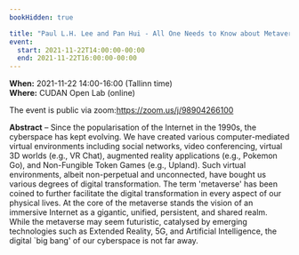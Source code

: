 ```yaml
---
bookHidden: true

title: "Paul L.H. Lee and Pan Hui - All One Needs to Know about Metaverse"
event:
  start: 2021-11-22T14:00:00-00:00
  end: 2021-11-22T16:00:00-00:00
---
```


**When:** 2021-11-22 14:00-16:00 (Tallinn time)  
**Where:** CUDAN Open Lab (online)  

The event is public via zoom:https://zoom.us/j/98904266100    

<!--more-->
**Abstract** – Since the popularisation of the Internet in the 1990s, the cyberspace has kept evolving. We have created various computer-mediated virtual environments including social networks, video conferencing, virtual 3D worlds (e.g., VR Chat), augmented reality applications (e.g., Pokemon Go), and Non-Fungible Token Games (e.g., Upland). Such virtual environments, albeit non-perpetual and unconnected, have bought us various degrees of digital transformation. The term 'metaverse' has been coined to further facilitate the digital transformation in every aspect of our physical lives. At the core of the metaverse stands the vision of an immersive Internet as a gigantic, unified, persistent, and shared realm. While the metaverse may seem futuristic, catalysed by emerging technologies such as Extended Reality, 5G, and Artificial Intelligence, the digital `big bang' of our cyberspace is not far away. 
